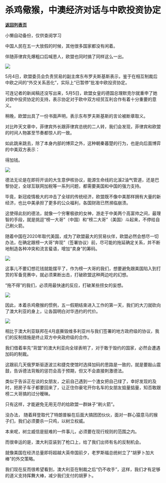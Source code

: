 # 杀鸡儆猴，中澳经济对话与中欧投资协定

[**返回列表页**](/gzh/政事堂2019)

小懒自动备份，仅供查阅学习

中国人民在五一大放假的时候，其他很多国家都没有闲着。  

  

伴随菲律宾先爆粗口后喊恩人，欧盟也同时搞了同样这么一出。  

  

![](https://mmbiz.qpic.cn/mmbiz_png/rxhS23yu8cNEiatK8wPYbuuz67ovWYaCJf9pkJoDPZMaXdLsaOt1MG8Nj4pYzYwXGf8NwloGb1456I91ruH7RzA/640?wx_fmt=png)

  

5月4日，欧盟委员会负责贸易的副主席东布罗夫斯基斯表示，鉴于在相互制裁后中欧之间的“外交关系恶化”，实际上“已暂停”批准中欧投资协定。

  

可连记者的新闻稿还没写出来，5月5日，欧盟女皇的德国总理默克尔就重申了她对欧中投资协定的支持，表示协定对于欧中双方经贸互利合作有着十分重要的意义。

  

稍晚，欧盟出具了一份书面声明，表示东布罗夫斯基斯的言论被断章取义。

  

对比昨天文章中，菲律宾外长跟菲律宾总统的二人转，我们会发现，菲律宾和欧盟的时间人物甚至节奏都惊人的一致。

  

如此跳来跳去，除了本身内部的博弈之外，这种朝秦暮楚的行为，也是向后面博弈的中美双方表示：

  

得加钱。  

  

![](https://mmbiz.qpic.cn/mmbiz_gif/rxhS23yu8cPBL7LnLfydsWTcFbD5viaBAIkcu9Lyxl822DStZd3jF2QTS922WHhWgKjicZ1Y92HdeIkNEv8YJSMA/640?wx_fmt=gif)

  

德法无论是在即将开谈的大生意伊核协议，能源生命线的北溪2油气管道，还是巴黎协定，全球互联网加税等一系列问题，都需要美国和中国的强力支持。  

  

毕竟，新冠疫情极大的冲击了全球的传统经济，欧盟既不像中美那样拥有大量的新经济，也比中美承担了更多的公众福利，各国财政已然濒临崩溃。

  

这使得此刻的德法，就像一个穷奢极欲的女神，游走于中美两个高富帅之间，最理智的手段，就是挑逗“榜一大哥”（中国）和“榜二大哥”（美国）斗起来，不停给自己刷火箭。

  

随着中国在2020年取代美国，成为了欧盟最大的贸易伙伴，欧盟必然会想尽一切办法，在确定跟榜一大哥“奔现”（签署协议）前，尽可能的拖延确定关系，并不断地制造各种冲突和流言蜚语，增加“卖身”的筹码。

  

![](https://mmbiz.qpic.cn/mmbiz_jpg/rxhS23yu8cPBL7LnLfydsWTcFbD5viaBAibXX9IHI1nj08lZnWEBMLViaJygPYUib6EzIDHq1EvJ1O9BOJiaHxtc3Iw/640?wx_fmt=jpeg)

  

这事儿不要幻想花钱就能摆平了，作为榜一大哥的我们，想要避免跟美国陷入到打赏的军备竞赛中，就必须果断出击，打破欧盟这种两边吃的幻想。

  

“拖不得”的我们，必须用最快速的反应，打破某些捞女的妄想。

  

![](https://mmbiz.qpic.cn/mmbiz_png/rxhS23yu8cORmxhO0BwPPvEVbJ3Ofwa2XcsAbo1liaLJyfFkvqlkNnzse7f3nw6plDzXN2ic5jnNRibBpQ2OCBMiaQ/640?wx_fmt=png)

  

因此，本着杀鸡儆猴的惯例，五一假期结束进入工作的第一天，我们的大刀就砍向了澳大利亚的身上，让各国明白对华违约的代价。

  

![](https://mmbiz.qpic.cn/mmbiz_png/rxhS23yu8cPBL7LnLfydsWTcFbD5viaBA5zGNyWLSYdMHkfKf2dd6b22PdCotclaqxwlicrqqQ15Dx4KibP2ic46Bg/640?wx_fmt=png)

  

相比于澳大利亚联邦在4月底撕毁维多利亚州与我们签署的地方政府级的协议，我们的反制措施是终止双方中央政府级的合作。  

  

我们借着率先“背盟”的澳大利亚向全球表明了，对于敢于毁约的国家，必然会遭遇加码的制裁。  

  

这跟前几天俄罗斯驱逐波兰和捷克使馆时选择加码的思路是一致的，就是要敲山震鼓，告诉德法背叛的惩罚会高于预期，但又不会直接刺激德法。

  

类似于告诉正在谈的女朋友，之前自己遇到一个渣女把自己绿了，幸好发现的及时，把房子车子都要回来了，让正住你豪宅开你名车的女朋友掂量掂量，知否敢跟榜二大哥搞的过分暧昧。

  

只有这样，才能避免无用无尽的给欧盟一群妹子“刷火箭”。  

  

没办法， 随着拜登取代了特朗普躲在后面大搞团团伙伙，面对一群心猿意马的猴子们，我们必须要杀一只鸡，以树立权威。

  

本来呢，树立威信是挺难的一件事儿，必须要在现行规则的范围之内。  

  

而很幸运的是，澳大利亚装到了枪口上，给了我们出师有名的反制机会。

  

就像美国在经济总量即将超越大英帝国前夕，老罗斯福总统树立了“胡萝卜加大棒”的外交策略。

  

我们现在反而很希望看到，澳大利亚在制裁之后“仍不收手”，这样，我们才有足够的道义支持挥舞大棒，减少我们支付的胡萝卜。

  

